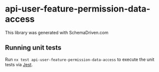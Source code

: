
# api-user-feature-permission-data-access

This library was generated with SchemaDriven.com

## Running unit tests

Run `nx test api-user-feature-permission-data-access` to execute the unit tests via [Jest](https://jestjs.io).

